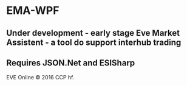 # EMA-WPF
Under development - early stage
Eve Market Assistent - a tool do support interhub trading
---------------------------------------
Requires JSON.Net and ESISharp
---------------------------------------
EVE Online © 2016 CCP hf.
